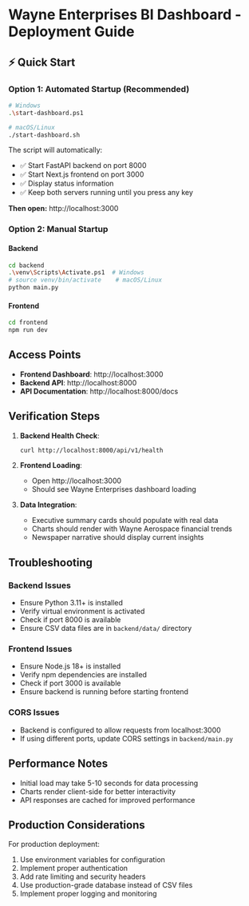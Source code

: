 # Wayne Enterprises BI Dashboard - Deployment Guide

## ⚡ Quick Start

### Option 1: Automated Startup (Recommended)
```bash
# Windows
.\start-dashboard.ps1

# macOS/Linux
./start-dashboard.sh
```

The script will automatically:
- ✅ Start FastAPI backend on port 8000
- ✅ Start Next.js frontend on port 3000
- ✅ Display status information
- ✅ Keep both servers running until you press any key

**Then open:** http://localhost:3000

### Option 2: Manual Startup

#### Backend
```bash
cd backend
.\venv\Scripts\Activate.ps1  # Windows
# source venv/bin/activate    # macOS/Linux
python main.py
```

#### Frontend
```bash
cd frontend
npm run dev
```

## Access Points

- **Frontend Dashboard**: http://localhost:3000
- **Backend API**: http://localhost:8000
- **API Documentation**: http://localhost:8000/docs

## Verification Steps

1. **Backend Health Check**:
   ```bash
   curl http://localhost:8000/api/v1/health
   ```

2. **Frontend Loading**: 
   - Open http://localhost:3000
   - Should see Wayne Enterprises dashboard loading

3. **Data Integration**:
   - Executive summary cards should populate with real data
   - Charts should render with Wayne Aerospace financial trends
   - Newspaper narrative should display current insights

## Troubleshooting

### Backend Issues
- Ensure Python 3.11+ is installed
- Verify virtual environment is activated
- Check if port 8000 is available
- Ensure CSV data files are in `backend/data/` directory

### Frontend Issues
- Ensure Node.js 18+ is installed
- Verify npm dependencies are installed
- Check if port 3000 is available
- Ensure backend is running before starting frontend

### CORS Issues
- Backend is configured to allow requests from localhost:3000
- If using different ports, update CORS settings in `backend/main.py`

## Performance Notes

- Initial load may take 5-10 seconds for data processing
- Charts render client-side for better interactivity
- API responses are cached for improved performance

## Production Considerations

For production deployment:
1. Use environment variables for configuration
2. Implement proper authentication
3. Add rate limiting and security headers
4. Use production-grade database instead of CSV files
5. Implement proper logging and monitoring
